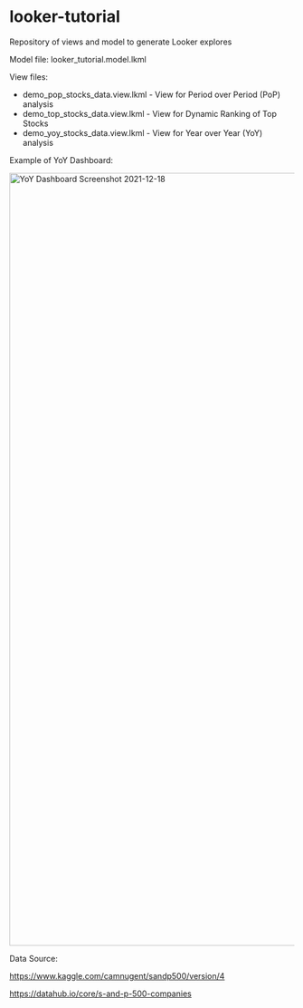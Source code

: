 # looker-tutorial
Repository of views and model to generate Looker explores

Model file: looker_tutorial.model.lkml

View files:
- demo_pop_stocks_data.view.lkml - View for Period over Period (PoP) analysis
- demo_top_stocks_data.view.lkml - View for Dynamic Ranking of Top Stocks
- demo_yoy_stocks_data.view.lkml - View for Year over Year (YoY) analysis


Example of YoY Dashboard:

<img width="1364" alt="YoY Dashboard Screenshot 2021-12-18" src="https://user-images.githubusercontent.com/41821920/146664801-9ccb2d03-6be5-4a66-86a7-9db7ba7366bb.png">


Data Source:

https://www.kaggle.com/camnugent/sandp500/version/4

https://datahub.io/core/s-and-p-500-companies
